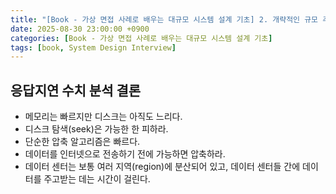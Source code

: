 ```yaml
---
title: "[Book - 가상 면접 사례로 배우는 대규모 시스템 설계 기초] 2. 개략적인 규모 추정"
date: 2025-08-30 23:00:00 +0900
categories: [Book - 가상 면접 사례로 배우는 대규모 시스템 설계 기초]
tags: [book, System Design Interview]
---
```


## 응답지연 수치 분석 결론
* 메모리는 빠르지만 디스크는 아직도 느리다.
* 디스크 탐색(seek)은 가능한 한 피하라.
* 단순한 압축 알고리즘은 빠르다.
* 데이터를 인터넷으로 전송하기 전에 가능하면 압축하라.
* 데이터 센터는 보통 여러 지역(region)에 분산되어 있고, 데이터 센터들 간에 데이터를 주고받는 데는 시간이 걸린다.
